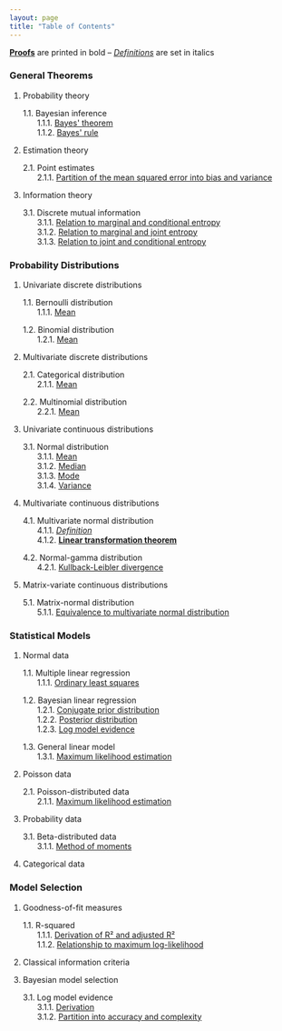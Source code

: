 ```yaml
---
layout: page
title: "Table of Contents"
---
```



**[Proofs](/P/-temp-.html)** are printed in bold – *[Definitions](/D/-temp-.html)* are set in italics <br>


<section class="chapter" id="General Theorems">
<h3>General Theorems</h3>
</section>

1. Probability theory

   1.1. Bayesian inference <br>
   &emsp;&ensp; 1.1.1. [Bayes' theorem](/Proofs/bayes-th.html) <br>
   &emsp;&ensp; 1.1.2. [Bayes' rule](/Proofs/bayes-rule.html) <br>

2. Estimation theory

   2.1. Point estimates <br>
   &emsp;&ensp; 2.1.1. [Partition of the mean squared error into bias and variance](/Proofs/mse-bnv.html) <br>

3. Information theory

   3.1. Discrete mutual information <br>
   &emsp;&ensp; 3.1.1. [Relation to marginal and conditional entropy](/Proofs/dmi-mce.html) <br>
   &emsp;&ensp; 3.1.2. [Relation to marginal and joint entropy](/Proofs/dmi-mje.html) <br>
   &emsp;&ensp; 3.1.3. [Relation to joint and conditional entropy](/Proofs/dmi-jce.html) <br>


<section class="chapter" id="Probability Distributions">
<h3>Probability Distributions</h3>
</section>

1. Univariate discrete distributions

   1.1. Bernoulli distribution <br>
   &emsp;&ensp; 1.1.1. [Mean](/Proofs/bern-mean.html) <br>

   1.2. Binomial distribution <br>
   &emsp;&ensp; 1.2.1. [Mean](/Proofs/bin-mean.html) <br>

2. Multivariate discrete distributions

   2.1. Categorical distribution <br>
   &emsp;&ensp; 2.1.1. [Mean](/Proofs/cat-mean.html) <br>

   2.2. Multinomial distribution <br>
   &emsp;&ensp; 2.2.1. [Mean](/Proofs/mult-mean.html) <br>

3. Univariate continuous distributions

   3.1. Normal distribution <br>
   &emsp;&ensp; 3.1.1. [Mean](/Proofs/norm-mean.html) <br>
   &emsp;&ensp; 3.1.2. [Median](/Proofs/norm-med.html) <br>
   &emsp;&ensp; 3.1.3. [Mode](/Proofs/norm-mode.html) <br>
   &emsp;&ensp; 3.1.4. [Variance](/Proofs/norm-var.html) <br>

4. Multivariate continuous distributions

   4.1. Multivariate normal distribution <br>
   &emsp;&ensp; 4.1.1. *[Definition](/D/mvn.html)* <br>
   &emsp;&ensp; 4.1.2. **[Linear transformation theorem](/P/mvn-ltt.html)** <br>
   
   4.2. Normal-gamma distribution <br>
   &emsp;&ensp; 4.2.1. [Kullback-Leibler divergence](/Proofs/ng-kl.html) <br>

5. Matrix-variate continuous distributions

   5.1. Matrix-normal distribution <br>
   &emsp;&ensp; 5.1.1. [Equivalence to multivariate normal distribution](/Proofs/matn-mvn.html) <br>


<section class="chapter" id="Statistical Models">
<h3>Statistical Models</h3>
</section>

1. Normal data

   1.1. Multiple linear regression <br>
   &emsp;&ensp; 1.1.1. [Ordinary least squares](/Proofs/mlr-ols.html) <br>
   
   1.2. Bayesian linear regression <br>
   &emsp;&ensp; 1.2.1. [Conjugate prior distribution](/Proofs/blr-prior.html) <br>
   &emsp;&ensp; 1.2.2. [Posterior distribution](/Proofs/blr-post.html) <br>
   &emsp;&ensp; 1.2.3. [Log model evidence](/Proofs/blr-lme.html) <br>
   
   1.3. General linear model <br>
   &emsp;&ensp; 1.3.1. [Maximum likelihood estimation](/Proofs/glm-mle.html) <br>

2. Poisson data

   2.1. Poisson-distributed data <br>
   &emsp;&ensp; 2.1.1. [Maximum likelihood estimation](/Proofs/poiss-mle.html) <br>
   
3. Probability data

   3.1. Beta-distributed data <br>
   &emsp;&ensp; 3.1.1. [Method of moments](/Proofs/beta-mom.html) <br>

4. Categorical data


<section class="chapter" id="Model Selection">
<h3>Model Selection</h3>
</section>

1. Goodness-of-fit measures

   1.1. R-squared <br>
   &emsp;&ensp; 1.1.1. [Derivation of R² and adjusted R²](/Proofs/rsq-der.html) <br>
   &emsp;&ensp; 1.1.2. [Relationship to maximum log-likelihood](/Proofs/rsq-mll.html) <br>

2. Classical information criteria

3. Bayesian model selection 

   3.1. Log model evidence <br>
   &emsp;&ensp; 3.1.1. [Derivation](/Proofs/lme-der.html) <br>
   &emsp;&ensp; 3.1.2. [Partition into accuracy and complexity](/Proofs/lme-anc.html) <br>
